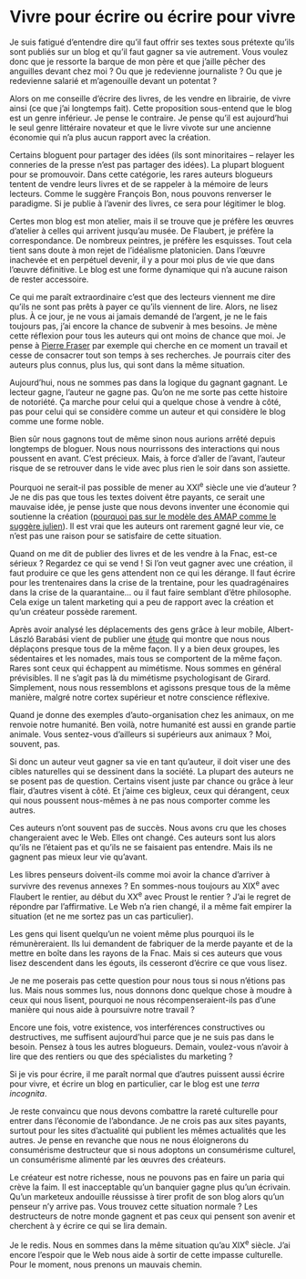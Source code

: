 # Vivre pour écrire ou écrire pour vivre

Je suis fatigué d’entendre dire qu’il faut offrir ses textes sous prétexte qu’ils sont publiés sur un blog et qu’il faut gagner sa vie autrement. Vous voulez donc que je ressorte la barque de mon père et que j’aille pêcher des anguilles devant chez moi ? Ou que je redevienne journaliste ? Ou que je redevienne salarié et m’agenouille devant un potentat ?<span id="more-15094"></span>

Alors on me conseille d’écrire des livres, de les vendre en librairie, de vivre ainsi (ce que j’ai longtemps fait). Cette proposition sous-entend que le blog est un genre inférieur. Je pense le contraire. Je pense qu’il est aujourd’hui le seul genre littéraire novateur et que le livre vivote sur une ancienne économie qui n’a plus aucun rapport avec la création.

Certains bloguent pour partager des idées (ils sont minoritaires – relayer les conneries de la presse n’est pas partager des idées). La plupart bloguent pour se promouvoir. Dans cette catégorie, les rares auteurs blogueurs tentent de vendre leurs livres et de se rappeler à la mémoire de leurs lecteurs. Comme le suggère François Bon, nous pouvons renverser le paradigme. Si je publie à l’avenir des livres, ce sera pour légitimer le blog.

Certes mon blog est mon atelier, mais il se trouve que je préfère les œuvres d’atelier à celles qui arrivent jusqu’au musée. De Flaubert, je préfère la correspondance. De nombreux peintres, je préfère les esquisses. Tout cela tient sans doute à mon rejet de l’idéalisme platonicien. Dans l’œuvre inachevée et en perpétuel devenir, il y a pour moi plus de vie que dans l’œuvre définitive. Le blog est une forme dynamique qui n’a aucune raison de rester accessoire.

Ce qui me paraît extraordinaire c’est que des lecteurs viennent me dire qu’ils ne sont pas prêts à payer ce qu’ils viennent de lire. Alors, ne lisez plus. À ce jour, je ne vous ai jamais demandé de l’argent, je ne le fais toujours pas, j’ai encore la chance de subvenir à mes besoins. Je mène cette réflexion pour tous les auteurs qui ont moins de chance que moi. Je pense à [Pierre Fraser](http://theoriedestendances.com) par exemple qui cherche en ce moment un travail et cesse de consacrer tout son temps à ses recherches. Je pourrais citer des auteurs plus connus, plus lus, qui sont dans la même situation.

Aujourd’hui, nous ne sommes pas dans la logique du gagnant gagnant. Le lecteur gagne, l’auteur ne gagne pas. Qu’on ne me sorte pas cette histoire de notoriété. Ça marche pour celui qui a quelque chose à vendre à côté, pas pour celui qui se considère comme un auteur et qui considère le blog comme une forme noble.

Bien sûr nous gagnons tout de même sinon nous aurions arrêté depuis longtemps de bloguer. Nous nous nourrissons des interactions qui nous poussent en avant. C’est précieux. Mais, à force d’aller de l’avant, l’auteur risque de se retrouver dans le vide avec plus rien le soir dans son assiette.

Pourquoi ne serait-il pas possible de mener au XXI<sup>e</sup> siècle une vie d’auteur ? Je ne dis pas que tous les textes doivent être payants, ce serait une mauvaise idée, je pense juste que nous devons inventer une économie qui soutienne la création ([pourquoi pas sur le modèle des AMAP comme le suggère julien](https://tcrouzet.com/2010/03/01/billets-rares-et-payants/#comment-75420)). Il est vrai que les auteurs ont rarement gagné leur vie, ce n’est pas une raison pour se satisfaire de cette situation.

Quand on me dit de publier des livres et de les vendre à la Fnac, est-ce sérieux ? Regardez ce qui se vend ! Si l’on veut gagner avec une création, il faut produire ce que les gens attendent non ce qui les dérange. Il faut écrire pour les trentenaires dans la crise de la trentaine, pour les quadragénaires dans la crise de la quarantaine… ou il faut faire semblant d’être philosophe. Cela exige un talent marketing qui a peu de rapport avec la création et qu’un créateur possède rarement.

Après avoir analysé les déplacements des gens grâce à leur mobile, Albert-László Barabási vient de publier une [étude](http://www.newscientist.com/article/mg20527495.600-cellphone-traces-reveal-youre-so-predictable.html) qui montre que nous nous déplaçons presque tous de la même façon. Il y a bien deux groupes, les sédentaires et les nomades, mais tous se comportent de la même façon. Rares sont ceux qui échappent au mimétisme. Nous sommes en général prévisibles. Il ne s’agit pas là du mimétisme psychologisant de Girard. Simplement, nous nous ressemblons et agissons presque tous de la même manière, malgré notre cortex supérieur et notre conscience réflexive.

Quand je donne des exemples d’auto-organisation chez les animaux, on me renvoie notre humanité. Ben voilà, notre humanité est aussi en grande partie animale. Vous sentez-vous d’ailleurs si supérieurs aux animaux ? Moi, souvent, pas.

Si donc un auteur veut gagner sa vie en tant qu’auteur, il doit viser une des cibles naturelles qui se dessinent dans la société. La plupart des auteurs ne se posent pas de question. Certains visent juste par chance ou grâce à leur flair, d’autres visent à côté. Et j’aime ces bigleux, ceux qui dérangent, ceux qui nous poussent nous-mêmes à ne pas nous comporter comme les autres.

Ces auteurs n’ont souvent pas de succès. Nous avons cru que les choses changeraient avec le Web. Elles ont changé. Ces auteurs sont lus alors qu’ils ne l’étaient pas et qu’ils ne se faisaient pas entendre. Mais ils ne gagnent pas mieux leur vie qu’avant.

Les libres penseurs doivent-ils comme moi avoir la chance d’arriver à survivre des revenus annexes ? En sommes-nous toujours au XIX<sup>e</sup> avec Flaubert le rentier, au début du XX<sup>e</sup> avec Proust le rentier ? J’ai le regret de répondre par l’affirmative. Le Web n’a rien changé, il a même fait empirer la situation (et ne me sortez pas un cas particulier).

Les gens qui lisent quelqu’un ne voient même plus pourquoi ils le rémunèreraient. Ils lui demandent de fabriquer de la merde payante et de la mettre en boîte dans les rayons de la Fnac. Mais si ces auteurs que vous lisez descendent dans les égouts, ils cesseront d’écrire ce que vous lisez.

Je ne me poserais pas cette question pour nous tous si nous n’étions pas lus. Mais nous sommes lus, nous donnons donc quelque chose à moudre à ceux qui nous lisent, pourquoi ne nous récompenseraient-ils pas d’une manière qui nous aide à poursuivre notre travail ?

Encore une fois, votre existence, vos interférences constructives ou destructives, me suffisent aujourd’hui parce que je ne suis pas dans le besoin. Pensez à tous les autres blogueurs. Demain, voulez-vous n’avoir à lire que des rentiers ou que des spécialistes du marketing ?

Si je vis pour écrire, il me paraît normal que d’autres puissent aussi écrire pour vivre, et écrire un blog en particulier, car le blog est une *terra incognita*.

Je reste convaincu que nous devons combattre la rareté culturelle pour entrer dans l’économie de l’abondance. Je ne crois pas aux sites payants, surtout pour les sites d’actualité qui publient les mêmes actualités que les autres. Je pense en revanche que nous ne nous éloignerons du consumérisme destructeur que si nous adoptons un consumérisme culturel, un consumérisme alimenté par les œuvres des créateurs.

Le créateur est notre richesse, nous ne pouvons pas en faire un paria qui crève la faim. Il est inacceptable qu’un banquier gagne plus qu’un écrivain. Qu’un marketeux andouille réussisse à tirer profit de son blog alors qu’un penseur n’y arrive pas. Vous trouvez cette situation normale ? Les destructeurs de notre monde gagnent et pas ceux qui pensent son avenir et cherchent à y écrire ce qui se lira demain.

Je le redis. Nous en sommes dans la même situation qu’au XIX<sup>e</sup> siècle. J’ai encore l’espoir que le Web nous aide à sortir de cette impasse culturelle. Pour le moment, nous prenons un mauvais chemin.